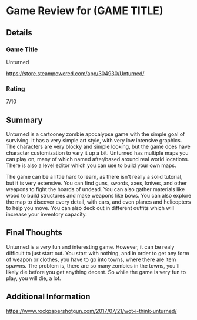 # Game Review for (GAME TITLE)

## Details

### Game Title
Unturned

https://store.steampowered.com/app/304930/Unturned/

### Rating
7/10

## Summary
Unturned is a cartooney zombie apocalypse game with the simple goal of surviving. It has a very simple art style, with very low intensive graphics. The characters are very blocky and simple looking, but the game does have character customization to vary it up a bit. Unturned has multiple maps you can play on, many of which named after/based around real world locations. There is also a level editor which you can use to build your own maps.

The game can be a little hard to learn, as there isn't really a solid tutorial, but it is very extensive. You can find guns, swords, axes, knives, and other weapons to fight the hoards of undead. You can also gather materials like wood to build structures and make weapons like bows. You can also explore the map to discover every detail, with cars, and even planes and helicopters to help you move. You can also deck out in different outfits which will increase your inventory capacity.

## Final Thoughts
Unturned is a very fun and interesting game. However, it can be realy difficult to just start out. You start with nothing, and in order to get any form of weapon or clothes, you have to go into towns, where there are item spawns. The problem is, there are so many zombies in the towns, you'll likely die before you get anything decent. So while the game is very fun to play, you will die, a lot.

## Additional Information
https://www.rockpapershotgun.com/2017/07/21/wot-i-think-unturned/
